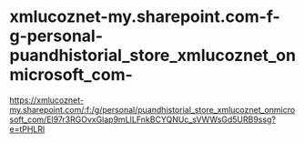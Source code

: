 # xmlucoznet-my.sharepoint.com-f-g-personal-puandhistorial_store_xmlucoznet_onmicrosoft_com-
https://xmlucoznet-my.sharepoint.com/:f:/g/personal/puandhistorial_store_xmlucoznet_onmicrosoft_com/El97r3RGOvxGlap9mLILFnkBCYQNUc_sVWWsGd5URB9ssg?e=tPHLRl
